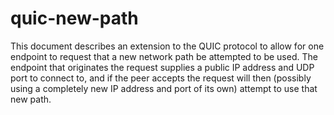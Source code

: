 # quic-new-path

This document describes an extension to the QUIC protocol to allow for one endpoint to request that a new network path be attempted to be used. The endpoint that originates the request supplies a public IP address and UDP port to connect to, and if the peer accepts the request will then (possibly using a completely new IP address and port of its own) attempt to use that new path.
